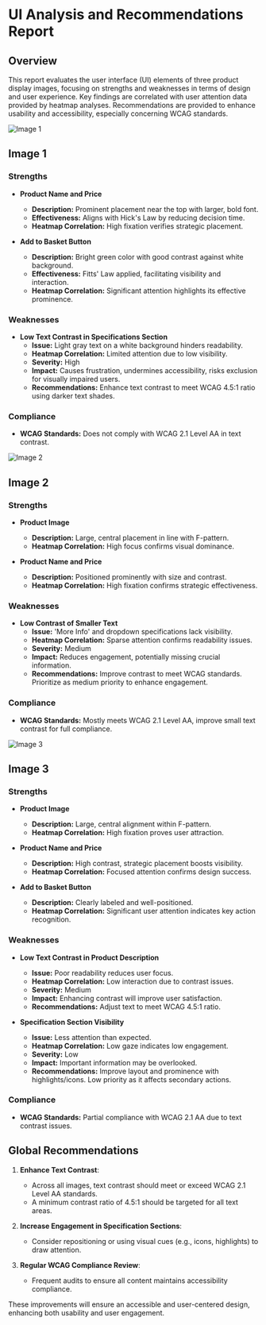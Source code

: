 # UI Analysis and Recommendations Report

## Overview

This report evaluates the user interface (UI) elements of three product display images, focusing on strengths and weaknesses in terms of design and user experience. Key findings are correlated with user attention data provided by heatmap analyses. Recommendations are provided to enhance usability and accessibility, especially concerning WCAG standards.

![Image 1](heatmaps/heatmap_20250320144215.png)

## Image 1

### Strengths

- **Product Name and Price**
  - **Description:** Prominent placement near the top with larger, bold font.
  - **Effectiveness:** Aligns with Hick's Law by reducing decision time.
  - **Heatmap Correlation:** High fixation verifies strategic placement.
  
- **Add to Basket Button**
  - **Description:** Bright green color with good contrast against white background.
  - **Effectiveness:** Fitts' Law applied, facilitating visibility and interaction.
  - **Heatmap Correlation:** Significant attention highlights its effective prominence.

### Weaknesses

- **Low Text Contrast in Specifications Section**
  - **Issue:** Light gray text on a white background hinders readability.
  - **Heatmap Correlation:** Limited attention due to low visibility.
  - **Severity:** High
  - **Impact:** Causes frustration, undermines accessibility, risks exclusion for visually impaired users.
  - **Recommendations:** Enhance text contrast to meet WCAG 4.5:1 ratio using darker text shades.

### Compliance

- **WCAG Standards:** Does not comply with WCAG 2.1 Level AA in text contrast.

![Image 2](heatmaps/heatmap_20250320144523.png)

## Image 2

### Strengths

- **Product Image**
  - **Description:** Large, central placement in line with F-pattern.
  - **Heatmap Correlation:** High focus confirms visual dominance.

- **Product Name and Price**
  - **Description:** Positioned prominently with size and contrast.
  - **Heatmap Correlation:** High fixation confirms strategic effectiveness.

### Weaknesses

- **Low Contrast of Smaller Text**
  - **Issue:** 'More Info' and dropdown specifications lack visibility.
  - **Heatmap Correlation:** Sparse attention confirms readability issues.
  - **Severity:** Medium
  - **Impact:** Reduces engagement, potentially missing crucial information.
  - **Recommendations:** Improve contrast to meet WCAG standards. Prioritize as medium priority to enhance engagement.

### Compliance

- **WCAG Standards:** Mostly meets WCAG 2.1 Level AA, improve small text contrast for full compliance.

![Image 3](heatmaps/heatmap_20250320144758.png)

## Image 3

### Strengths

- **Product Image**
  - **Description:** Large, central alignment within F-pattern.
  - **Heatmap Correlation:** High fixation proves user attraction.

- **Product Name and Price**
  - **Description:** High contrast, strategic placement boosts visibility.
  - **Heatmap Correlation:** Focused attention confirms design success.
  
- **Add to Basket Button**
  - **Description:** Clearly labeled and well-positioned.
  - **Heatmap Correlation:** Significant user attention indicates key action recognition.

### Weaknesses

- **Low Text Contrast in Product Description**
  - **Issue:** Poor readability reduces user focus.
  - **Heatmap Correlation:** Low interaction due to contrast issues.
  - **Severity:** Medium
  - **Impact:** Enhancing contrast will improve user satisfaction.
  - **Recommendations:** Adjust text to meet WCAG 4.5:1 ratio.

- **Specification Section Visibility**
  - **Issue:** Less attention than expected.
  - **Heatmap Correlation:** Low gaze indicates low engagement.
  - **Severity:** Low
  - **Impact:** Important information may be overlooked.
  - **Recommendations:** Improve layout and prominence with highlights/icons. Low priority as it affects secondary actions.

### Compliance

- **WCAG Standards:** Partial compliance with WCAG 2.1 AA due to text contrast issues.

## Global Recommendations

1. **Enhance Text Contrast**:
   - Across all images, text contrast should meet or exceed WCAG 2.1 Level AA standards.
   - A minimum contrast ratio of 4.5:1 should be targeted for all text areas.

2. **Increase Engagement in Specification Sections**:
   - Consider repositioning or using visual cues (e.g., icons, highlights) to draw attention.

3. **Regular WCAG Compliance Review**:
   - Frequent audits to ensure all content maintains accessibility compliance.

These improvements will ensure an accessible and user-centered design, enhancing both usability and user engagement.


